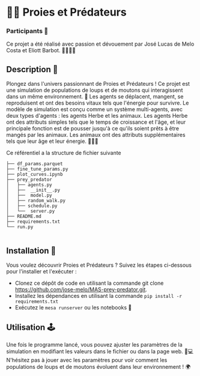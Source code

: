 # 🐺🐑 Proies et Prédateurs

###  Participants 👥

Ce projet a été réalisé avec passion et dévouement par José Lucas de Melo Costa et Eliott Barbot. 👨‍💻👨‍💻

## Description 📝

Plongez dans l'univers passionnant de Proies et Prédateurs ! Ce projet est une simulation de populations de loups et de moutons qui interagissent dans un même environnement. 🌳 Les agents se déplacent, mangent, se reproduisent et ont des besoins vitaux tels que l'énergie pour survivre. Le modèle de simulation est conçu comme un système multi-agents, avec deux types d'agents : les agents Herbe et les animaux. Les agents Herbe ont des attributs simples tels que le temps de croissance et l'âge, et leur principale fonction est de pousser jusqu'à ce qu'ils soient prêts à être mangés par les animaux. Les animaux ont des attributs supplémentaires tels que leur âge et leur énergie. 🦌🐑🌿

Ce référentiel a la structure de fichier suivante

```
├── df_params.parquet
├── fine_tune_params.py
├── plot_curves.ipynb
├── prey_predator
│   ├── agents.py
│   ├──  __init__.py
│   ├──  model.py
│   ├── random_walk.py
│   ├── schedule.py
│   └──  server.py
├── README.md
├── requirements.txt
└── run.py


```

## Installation 🚀

Vous voulez découvrir Proies et Prédateurs ? Suivez les étapes ci-dessous pour l'installer et l'exécuter :
- Clonez ce dépôt de code en utilisant la commande git clone https://github.com/jose-melo/MAS-prey-predator.git.
- Installez les dépendances en utilisant la commande `pip install -r requirements.txt ` 
- Exécutez le `mesa runserver` ou les notebooks 📓

## Utilisation 🕹️

Une fois le programme lancé, vous pouvez ajuster les paramètres de la simulation en modifiant les valeurs dans le fichier ou dans la page web. 🔧💻 N'hésitez pas à jouer avec les paramètres pour voir comment les populations de loups et de moutons évoluent dans leur environnement ! 🌍
